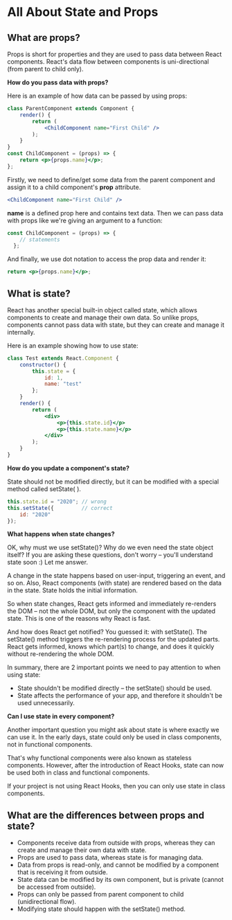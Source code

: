 # All About State and Props

## What are props?

Props is short for properties and they are used to pass data between React components. React's data flow between components is uni-directional (from parent to child only).

**How do you pass data with props?**

Here is an example of how data can be passed by using props:

```jsx
class ParentComponent extends Component {
    render() {
        return (
            <ChildComponent name="First Child" />
        );
    }
}
const ChildComponent = (props) => {
    return <p>{props.name}</p>;
};

```

Firstly, we need to define/get some data from the parent component and assign it to a child component's **prop** attribute.

```jsx
<ChildComponent name="First Child" />
```

**name** is a defined prop here and contains text data. Then we can pass data with props like we're giving an argument to a function:

```jsx
const ChildComponent = (props) => {
    // statements
  };
```
And finally, we use dot notation to access the prop data and render it:

```jsx
return <p>{props.name}</p>;
```

## What is state?

React has another special built-in object called state, which allows components to create and manage their own data. So unlike props, components cannot pass data with state, but they can create and manage it internally.

Here is an example showing how to use state:

```jsx
class Test extends React.Component {
    constructor() {
        this.state = {
            id: 1,
            name: "test"
        };
    }
    render() {
        return (
            <div>
                <p>{this.state.id}</p>
                <p>{this.state.name}</p>
            </div>
        );
    }
}

```

**How do you update a component's state?**

State should not be modified directly, but it can be modified with a special method called setState( ).

```jsx
this.state.id = "2020"; // wrong
this.setState({         // correct
    id: "2020"
});

```

**What happens when state changes?**

OK, why must we use setState()? Why do we even need the state object itself? If you are asking these questions, don't worry – you'll understand state soon :) Let me answer.

A change in the state happens based on user-input, triggering an event, and so on. Also, React components (with state) are rendered based on the data in the state. State holds the initial information.

So when state changes, React gets informed and immediately re-renders the DOM – not the whole DOM, but only the component with the updated state. This is one of the reasons why React is fast.

And how does React get notified? You guessed it: with setState(). The setState() method triggers the re-rendering process for the updated parts. React gets informed, knows which part(s) to change, and does it quickly without re-rendering the whole DOM.

In summary, there are 2 important points we need to pay attention to when using state:

- State shouldn't be modified directly – the setState() should be used.
- State affects the performance of your app, and therefore it shouldn't be used unnecessarily.

**Can I use state in every component?**

Another important question you might ask about state is where exactly we can use it. In the early days, state could only be used in class components, not in functional components.

That's why functional components were also known as stateless components. However, after the introduction of React Hooks, state can now be used both in class and functional components.

If your project is not using React Hooks, then you can only use state in class components.

## What are the differences between props and state?

- Components receive data from outside with props, whereas they can create and manage their own data with state.
- Props are used to pass data, whereas state is for managing data.
- Data from props is read-only, and cannot be modified by a component that is receiving it from outside.
- State data can be modified by its own component, but is private (cannot be accessed from outside).
- Props can only be passed from parent component to child (unidirectional flow).
- Modifying state should happen with the setState() method.

